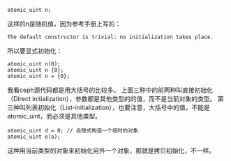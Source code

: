 ```
atomic_uint n;
```
这样的n是随机值，因为参考手册上写的：
```
The default constructor is trivial: no initialization takes place.
```
所以要显式初始化：
```
atomic_uint n(0);
atomic_uint n {0};
atomic_uint n = {0};
```
我看ceph源代码都是用大括号的比较多。
上面三种中的前两种叫直接初始化（Direct initialization），参数都是其他类型的的值，而不是当前对象的类型。
第三种叫列表初始化（List-initialization），也要注意，大括号中的值，不能是atomic_uint，而必须是其他类型。
```
atomic_uint d = 0; // 会隐式构造一个临时的对象
atomic_uint e(a);
```
这种用当前类型的对象来初始化另外一个对象，那就是拷贝初始化，不一样。

